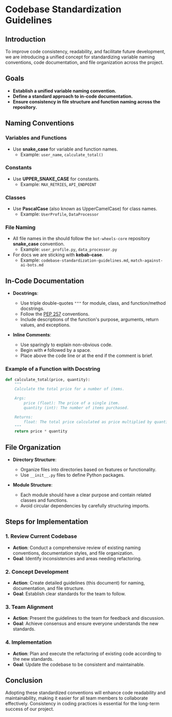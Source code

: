 # Codebase Standardization Guidelines

## Introduction

To improve code consistency, readability, and facilitate future development, we are introducing a unified concept for standardizing variable naming conventions, code documentation, and file organization across the project.

## Goals

- **Establish a unified variable naming convention.**
- **Define a standard approach to in-code documentation.**
- **Ensure consistency in file structure and function naming across the repository.**

## Naming Conventions

### Variables and Functions

- Use **snake_case** for variable and function names.
  - Example: `user_name`, `calculate_total()`

### Constants

- Use **UPPER_SNAKE_CASE** for constants.
  - Example: `MAX_RETRIES`, `API_ENDPOINT`

### Classes

- Use **PascalCase** (also known as UpperCamelCase) for class names.
  - Example: `UserProfile`, `DataProcessor`

### File Naming

- All file names in the should follow the `bot-wheels-core` repository **snake_case** convention.
  - Example: `user_profile.py`, `data_processor.py`
- For docs we are sticking with **kebab-case**.
  - Example: `codebase-standardization-guidelines.md`, `match-against-ai-bots.md`

## In-Code Documentation

- **Docstrings**:
  - Use triple double-quotes `"""` for module, class, and function/method docstrings.
  - Follow the [PEP 257](https://www.python.org/dev/peps/pep-0257/) conventions.
  - Include descriptions of the function's purpose, arguments, return values, and exceptions.

- **Inline Comments**:
  - Use sparingly to explain non-obvious code.
  - Begin with `#` followed by a space.
  - Place above the code line or at the end if the comment is brief.

### Example of a Function with Docstring

```python
def calculate_total(price, quantity):
    """
    Calculate the total price for a number of items.

    Args:
        price (float): The price of a single item.
        quantity (int): The number of items purchased.

    Returns:
        float: The total price calculated as price multiplied by quantity.
    """
    return price * quantity
```

## File Organization

- **Directory Structure**:
  - Organize files into directories based on features or functionality.
  - Use `__init__.py` files to define Python packages.

- **Module Structure**:
  - Each module should have a clear purpose and contain related classes and functions.
  - Avoid circular dependencies by carefully structuring imports.

## Steps for Implementation

### 1. Review Current Codebase

- **Action**: Conduct a comprehensive review of existing naming conventions, documentation styles, and file organization.
- **Goal**: Identify inconsistencies and areas needing refactoring.

### 2. Concept Development

- **Action**: Create detailed guidelines (this document) for naming, documentation, and file structure.
- **Goal**: Establish clear standards for the team to follow.

### 3. Team Alignment

- **Action**: Present the guidelines to the team for feedback and discussion.
- **Goal**: Achieve consensus and ensure everyone understands the new standards.

### 4. Implementation

- **Action**: Plan and execute the refactoring of existing code according to the new standards.
- **Goal**: Update the codebase to be consistent and maintainable.

## Conclusion

Adopting these standardized conventions will enhance code readability and maintainability, making it easier for all team members to collaborate effectively. Consistency in coding practices is essential for the long-term success of our project.
